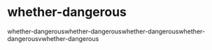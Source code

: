# whether-dangerous
whether-dangerouswhether-dangerouswhether-dangerouswhether-dangerousvwhether-dangerous
